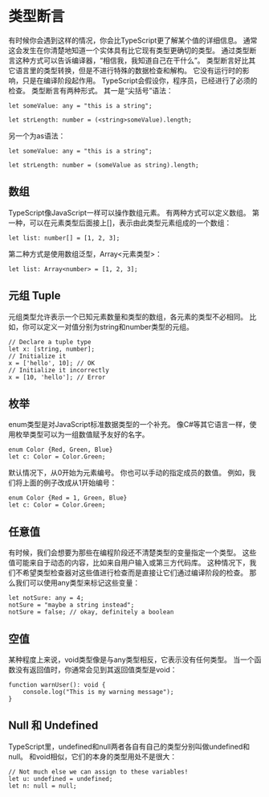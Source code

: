 ﻿# 类型断言
有时候你会遇到这样的情况，你会比TypeScript更了解某个值的详细信息。 通常这会发生在你清楚地知道一个实体具有比它现有类型更确切的类型。
通过类型断言这种方式可以告诉编译器，“相信我，我知道自己在干什么”。 类型断言好比其它语言里的类型转换，但是不进行特殊的数据检查和解构。 它没有运行时的影响，只是在编译阶段起作用。 TypeScript会假设你，程序员，已经进行了必须的检查。
类型断言有两种形式。 其一是“尖括号”语法：
```
let someValue: any = "this is a string";

let strLength: number = (<string>someValue).length;
```
另一个为as语法：

```
let someValue: any = "this is a string";

let strLength: number = (someValue as string).length;
```

## 数组
TypeScript像JavaScript一样可以操作数组元素。 有两种方式可以定义数组。 第一种，可以在元素类型后面接上[]，表示由此类型元素组成的一个数组：
```
let list: number[] = [1, 2, 3];
```
第二种方式是使用数组泛型，Array<元素类型>：
```
let list: Array<number> = [1, 2, 3];
```
## 元组 Tuple
元组类型允许表示一个已知元素数量和类型的数组，各元素的类型不必相同。 比如，你可以定义一对值分别为string和number类型的元组。
```
// Declare a tuple type
let x: [string, number];
// Initialize it
x = ['hello', 10]; // OK
// Initialize it incorrectly
x = [10, 'hello']; // Error
```

## 枚举
enum类型是对JavaScript标准数据类型的一个补充。 像C#等其它语言一样，使用枚举类型可以为一组数值赋予友好的名字。
```
enum Color {Red, Green, Blue}
let c: Color = Color.Green;
```
默认情况下，从0开始为元素编号。 你也可以手动的指定成员的数值。 例如，我们将上面的例子改成从1开始编号：
```
enum Color {Red = 1, Green, Blue}
let c: Color = Color.Green;
```

## 任意值
有时候，我们会想要为那些在编程阶段还不清楚类型的变量指定一个类型。 这些值可能来自于动态的内容，比如来自用户输入或第三方代码库。 这种情况下，我们不希望类型检查器对这些值进行检查而是直接让它们通过编译阶段的检查。 那么我们可以使用any类型来标记这些变量：
```
let notSure: any = 4;
notSure = "maybe a string instead";
notSure = false; // okay, definitely a boolean
```

## 空值
某种程度上来说，void类型像是与any类型相反，它表示没有任何类型。 当一个函数没有返回值时，你通常会见到其返回值类型是void：
```
function warnUser(): void {
    console.log("This is my warning message");
}
```

## Null 和 Undefined
TypeScript里，undefined和null两者各自有自己的类型分别叫做undefined和null。 和void相似，它们的本身的类型用处不是很大：
```
// Not much else we can assign to these variables!
let u: undefined = undefined;
let n: null = null;
```

